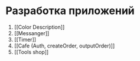 # Разработка приложений

1. [[Color Description]]
2. [[Messanger]]
3. [[Timer]]
4. [[Cafe (Auth, createOrder, outputOrder)]]
5. [[Tools shop]]